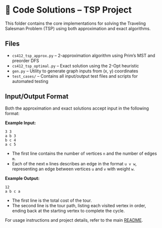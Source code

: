 # 🧠 Code Solutions – TSP Project

This folder contains the core implementations for solving the Traveling Salesman Problem (TSP) using both approximation and exact algorithms.

## Files

- `cs412_tsp_approx.py` – 2-approximation algorithm using Prim’s MST and preorder DFS
- `cs412_tsp_optimal.py` – Exact solution using the 2-Opt heuristic
- `gen.py` – Utility to generate graph inputs from (x, y) coordinates
- `test_cases/` – Contains all input/output test files and scripts for automated testing

## Input/Output Format

Both the approximation and exact solutions accept input in the following format:

**Example Input:**
```
3 3
a b 3
b c 4
a c 5
```

- The first line contains the number of vertices `n` and the number of edges `m`.
- Each of the next `m` lines describes an edge in the format `u v w`, representing an edge between vertices `u` and `v` with weight `w`.

**Example Output:**
```
12
a b c a
```
- The first line is the total cost of the tour.
- The second line is the tour path, listing each visited vertex in order, ending back at the starting vertex to complete the cycle.

For usage instructions and project details, refer to the main [README](../README.md).
